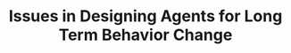 ---
name: "Issues In Designing Agents"
title: "Issues in Designing Agents for Long Term Behavior Change"
journal: "journal name" 
project: "Computational Models of Health Behavior Change Dialog"
event: "CHI'09 Workshop on Engagement by Design."
authors:
- name: "Bickmore, T."
- name: "Schulman, D."
- name: "Sidner, C."
year: 2009
resources:
- name: "CHI09 ebd"
  src: "CHI09.ebd.pdf"
external_url: null
draft: false 
headless: true
headless: true
---